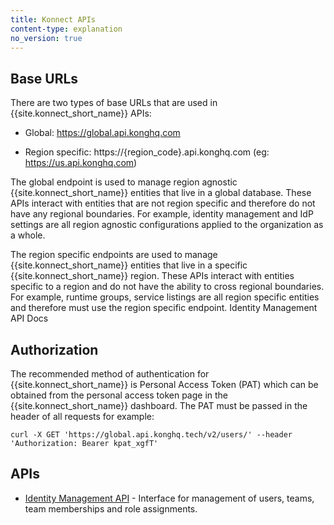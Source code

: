 ```yaml
---
title: Konnect APIs
content-type: explanation
no_version: true
---
```


## Base URLs

There are two types of base URLs that are used in {{site.konnect_short_name}} APIs:

* Global: https://global.api.konghq.com 

* Region specific: https://{region_code}.api.konghq.com (eg: https://us.api.konghq.com)

The global endpoint is used to manage region agnostic {{site.konnect_short_name}} entities that live in a global database. These APIs interact with entities that are not region specific and therefore do not have any regional boundaries. For example, identity management and IdP settings are all region agnostic configurations applied to the organization as a whole.

The region specific endpoints are used to manage {{site.konnect_short_name}} entities that live in a specific {{site.konnect_short_name}} region. These APIs interact with entities specific to a region and do not have the ability to cross regional boundaries. For example, runtime groups, service listings are all region specific entities and therefore must use the region specific endpoint.
Identity Management API Docs

## Authorization

The recommended method of authentication for {{site.konnect_short_name}} is Personal Access Token (PAT) which can be obtained from the personal access token page in the {{site.konnect_short_name}} dashboard. The PAT must be passed in the header of all requests for example: 

`curl -X GET 'https://global.api.konghq.tech/v2/users/' --header 'Authorization: Bearer kpat_xgfT'`


## APIs

* [Identity Management API](/konnect/identity-management-api/) - Interface for management of users, teams, team memberships and role assignments.